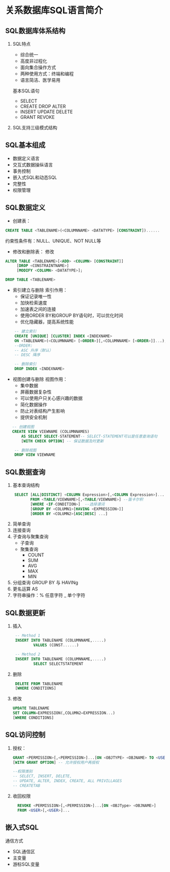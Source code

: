 # 关系数据库SQL语言简介
## SQL数据库体系结构
1. SQL特点
   * 综合统一
   * 高度非过程化
   * 面向集合操作方式
   * 两种使用方式：终端和编程
   * 语言简洁、医学易用

    基本SQL语句
    - SELECT
    - CREATE DROP ALTER
    - INSERT UPDATE DELETE
    - GRANT REVOKE

2. SQL支持三级模式结构

## SQL基本组成
- 数据定义语言
- 交互式数据操纵语言
- 事务控制
- 嵌入式SQL和动态SQL
- 完整性
- 权限管理

## SQL数据定义
- 创建表：
 ```SQL
 CREATE TABLE <TABLENAME>(<COLUMNNAME> <DATATYPE> [CONSTRAINT])......
 ```
 约束性条件有：NULL、UNIQUE、NOT NULL等
 - 修改和删除表：
  修改
  ```SQL
  ALTER TABLE <TABLENAME>[<ADD> <COLUMN> [CONSTRAINT]]
       [DROP <CONSTRAINTNAME>]
       [MODIFY <COLUMN> <DATATYPE>];
  ```
  
  ```SQL
  DROP TABLE <TABLENAME>
  ```
- 索引建立与删除
  索引作用：
  - 保证记录唯一性
  - 加快检索速度
  - 加速表之间的连接
  - 使用ORDER BY和GROUP BY语句时，可以优化时间
  - 优化隐藏器，提高系统性能
```SQL
    -- 建立索引
    CREATE [UNIQUE] [CLUSTER] INDEX <INDEXNAME> 
    ON <TABLENAME>(<COLUMNNAME> [<ORDER>][,<COLUMNNAME> [<ORDER>]]...);
    --ORDER:
    -- ASC 升序（默认）
    -- DESC 降序

    -- 删除索引
    DROP INDEX <INDEXNAME>
```

- 视图创建与删除
  视图作用：
  - 集中数据
  - 屏蔽数据复杂性
  - 可以使用户只关心感兴趣的数据
  - 简化数据操作
  - 防止对表结构产生影响
  - 提供安全机制

```SQL
   -- 创建视图
   CREATE VIEW VIEWNAME (COLUMNNAMES) 
       AS SELECT SELECT-STATEMENT-- SELECT-STATEMENT可以是任意查询语句
       [WITH CHECK OPTION] -- 保证数据及时更新

    -- 删除视图
    DROP VIEW VIEWNAME
```
## SQL数据查询
1. 基本查询结构
```SQL
    SELECT [ALL|DISTINCT] <COLUMN Expression>[,<COLUMN Expression>]...  --对应投影运算
           FROM <TABLE/VIEWNAME>[,<TABLE/VIEWNAME>] --笛卡尔积
           [WHERE <IF-CONDITION>]  --选择谓词
           [GROUP BY <COLUMN1>[HAVING <EXPRESSION>]]
           [ORDER BY <COLUMN2>[ASC|DESC] ...]
```
2. 简单查询
3. 连接查询
4. 子查询与聚集查询
   - 子查询
   - 聚集查询
        - COUNT
        - SUM
        - AVG
        - MAX
        - MIN
5. 分组查询    GROUP BY 与 HAVINg
6. 更名运算    AS
7. 字符串操作：% 任意字符 _ 单个字符

## SQL数据更新
1. 插入
   ```SQL
    -- Method 1
    INSERT INTO TABLENAME (COLUMNNAME,.....)
            VALUES (CONST......)

    -- Method 2
    INSERT INTO TABLENAME (COLUMNNAME,.....)
            SELECT SELECTSTATEMENT
   ```
2. 删除
   ```SQL
    DELETE FROM TABLENAME
    [WHERE CONDITIONS]
   ```
3. 修改
   ```SQL
   UPDATE TABLENAME
   SET COLUMN=EXPRESSION(,COLUMN2=EXPRESSION...)
   [WHERE CONDITIONS]
   ```

## SQL访问控制
1. 授权：
   ```SQL
   GRANT <PERMISSION>[,<PERMISSION>]...[ON <OBJTYPE> <OBJNAME> TO <USER>][,<USER>].... --PUBLIC：全体用户
   [WITH GRANT OPTION] -- 允许授权用户再授权

   --权限类别
   -- SELECT, INSERT, DELETE,
   -- UPDATE, ALTER, INDEX, CREATE, ALL PRIVILLAGES
   -- CREATETAB
   ```
2. 收回权限
   ```SQL
     REVOKE <PERMISSION>[,<PERMISSION>]...[ON <OBJType> <OBJNAME>]
     FROM <USER>[,<USER>]... 
   ```

## 嵌入式SQL
通信方式
- SQL通信区
- 主变量
- 游标SQL变量
